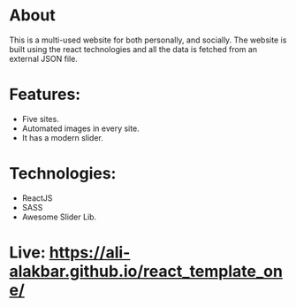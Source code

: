 # About
This is a multi-used website for both personally, and socially. The website is built using the react technologies and all the data is fetched from an external JSON file.

# Features:
- Five sites.
- Automated images in every site.
- It has a modern slider.

# Technologies: 
- ReactJS
- SASS
- Awesome Slider Lib.

# Live: https://ali-alakbar.github.io/react_template_one/
